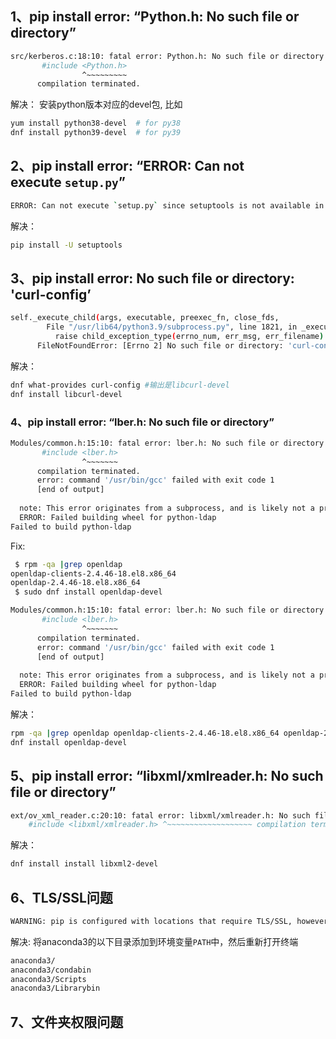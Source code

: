 ## 1、pip install error: “Python.h: No such file or directory”
```bash
src/kerberos.c:18:10: fatal error: Python.h: No such file or directory
       #include <Python.h>
                ^~~~~~~~~~
      compilation terminated.
```

解决：
安装python版本对应的devel包, 比如
```bash
yum install python38-devel  # for py38
dnf install python39-devel  # for py39
```


## 2、pip install error: “ERROR: Can not execute `setup.py`”
```bash
ERROR: Can not execute `setup.py` since setuptools is not available in the build environment.
```

解决：
```bash
pip install -U setuptools
```


## 3、pip install error: No such file or directory: 'curl-config’
```bash
self._execute_child(args, executable, preexec_fn, close_fds,
        File "/usr/lib64/python3.9/subprocess.py", line 1821, in _execute_child
          raise child_exception_type(errno_num, err_msg, err_filename)
      FileNotFoundError: [Errno 2] No such file or directory: 'curl-config'
```
解决：
```bash
dnf what-provides curl-config #输出是libcurl-devel
dnf install libcurl-devel
```


### 4、pip install error: “lber.h: No such file or directory”

```bash
Modules/common.h:15:10: fatal error: lber.h: No such file or directory
       #include <lber.h>
                ^~~~~~~~
      compilation terminated.
      error: command '/usr/bin/gcc' failed with exit code 1
      [end of output]
  
  note: This error originates from a subprocess, and is likely not a problem with pip.
  ERROR: Failed building wheel for python-ldap
Failed to build python-ldap
```

Fix:

```bash
 $ rpm -qa |grep openldap
openldap-clients-2.4.46-18.el8.x86_64
openldap-2.4.46-18.el8.x86_64
 $ sudo dnf install openldap-devel
```

```bash
Modules/common.h:15:10: fatal error: lber.h: No such file or directory
       #include <lber.h>
                ^~~~~~~~
      compilation terminated.
      error: command '/usr/bin/gcc' failed with exit code 1
      [end of output]
  
  note: This error originates from a subprocess, and is likely not a problem with pip.
  ERROR: Failed building wheel for python-ldap
Failed to build python-ldap
```
解决：
```bash
rpm -qa |grep openldap openldap-clients-2.4.46-18.el8.x86_64 openldap-2.4.46-18.el8.x86_64
dnf install openldap-devel
```


## 5、pip install error: “libxml/xmlreader.h: No such file or directory”
```bash
ext/ov_xml_reader.c:20:10: fatal error: libxml/xmlreader.h: No such file or directory 
	#include <libxml/xmlreader.h> ^~~~~~~~~~~~~~~~~~~~ compilation terminated. error: command '/usr/bin/gcc' failed with exit code 1 [end of output] note: This error originates from a subprocess, and is likely not a problem with pip. error: legacy-install-failure × Encountered error while trying to install package. ╰─> ovirt-engine-sdk-python
```

解决：
```bash
dnf install install libxml2-devel
```

## 6、TLS/SSL问题
```bash
WARNING: pip is configured with locations that require TLS/SSL, however the ssl module in Python is not available.
```

解决:
将anaconda3的以下目录添加到环境变量`PATH`中，然后重新打开终端
```bash
anaconda3/
anaconda3/condabin  
anaconda3/Scripts  
anaconda3/Librarybin  
```

## 7、文件夹权限问题
